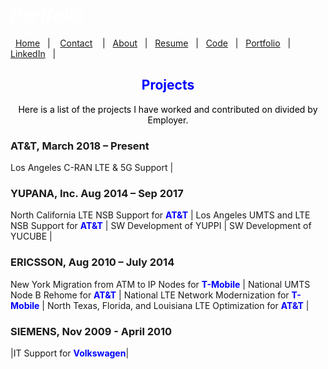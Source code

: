 #  *<span style="color:white">Portfolio  </span>*


&nbsp;&nbsp;[Home](https://manuelsr26.github.io/)&nbsp;&nbsp; | &nbsp;&nbsp; [Contact](https://manuelsr26.github.io/Contact) &nbsp;&nbsp; | &nbsp;&nbsp;[About](https://manuelsr26.github.io/about)&nbsp;&nbsp; | &nbsp;&nbsp;[Resume](https://manuelsr26.github.io/cv)&nbsp;&nbsp; | &nbsp;&nbsp;[Code](https://manuelsr26.github.io/Code)&nbsp;&nbsp; | &nbsp;&nbsp;[Portfolio](https://manuelsr26.github.io/Portfolio)&nbsp;&nbsp; |&nbsp;&nbsp; <a href="https://www.linkedin.com/in/manuel-silva-ramirez" target="_blank">LinkedIn</a> &nbsp;&nbsp;| 

## <center> <span style="color:blue"> Projects </span>  </center>

<p style="text-align: center;">
<span style="color:black">Here is a list of the projects I have worked and contributed on divided by Employer.</span>
</p>

### AT&T, March 2018 – Present

Los Angeles C-RAN LTE & 5G Support | 

### YUPANA, Inc. Aug 2014 – Sep 2017 

North California LTE NSB Support for **<span style="color:blue">AT&T</span>** | Los Angeles UMTS and LTE NSB Support for **<span style="color:blue">AT&T</span>** |
SW Development of YUPPI | SW Development of YUCUBE |

### ERICSSON, Aug 2010 – July 2014

 
New York Migration from ATM to IP Nodes for **<span style="color:blue">T-Mobile</span>** | National UMTS Node B Rehome for **<span style="color:blue">AT&T</span>** |
National LTE Network Modernization for **<span style="color:blue">T-Mobile</span>** |
North Texas, Florida, and Louisiana LTE Optimization for **<span style="color:blue">AT&T</span>** | 


### SIEMENS, Nov 2009 - April 2010

|IT Support for **<span style="color:blue">Volkswagen</span>**|
